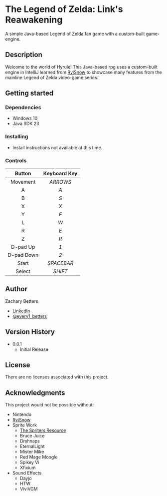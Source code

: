 # The Legend of Zelda: Link's Reawakening

A simple Java-based Legend of Zelda fan game with a custom-built game-engine.

## Description

Welcome to the world of Hyrule!
This Java-based rpg uses a custom-built engine in IntelliJ learned from [RyiSnow](https://www.youtube.com/@RyiSnow) to showcase many features from the mainline Legend of Zelda video-game series. 

## Getting started

### Dependencies

* Windows 10
* Java SDK 23

### Installing

* Install instructions not available at this time.

### Controls

| Button | Keyboard Key |
| :---: | :---: |
| Movement | *ARROWS* |
| A | *A* |
| B | *S* |
| X | *X* |
| Y | *F* |
| L | *W* |
| R | *E* |
| Z | *R* |
| D-pad Up | *1* |
| D-pad Down | *2* |
| Start | *SPACEBAR* |
| Select | *SHIFT* |

## Author

Zachary Betters
* [LinkedIn](https://www.linkedin.com/in/zachary-betters-916a74116/)
* [@every1_betters](https://x.com/every1_betters)

## Version History

* 0.0.1
    * Initial Release

## License

There are no licenses associated with this project.

## Acknowledgments

This project would not be possible without:
* Nintendo
* [RyiSnow](https://www.youtube.com/@RyiSnow)
* Sprite Work
	* [The Spriters Resource](https://www.spriters-resource.com)
	* Bruce Juice
	* Drshnaps
	* EternalLight
	* Mister Mike
	* Red Mage Moogle
	* Spikey Vi
	* Xfixium
* Sound Effects
	* Dayjo
	* HTW
	* ViviVGM
